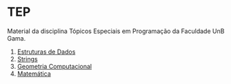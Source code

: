 # TEP

Material da disciplina Tópicos Especiais em Programação da Faculdade UnB Gama.

1. [Estruturas de Dados](Estruturas_de_Dados/README.md)
1. [Strings](Strings/README.md)
1. [Geometria Computacional](Geometria_Computacional/README.md)
1. [Matemática](Matematica/README.md)
